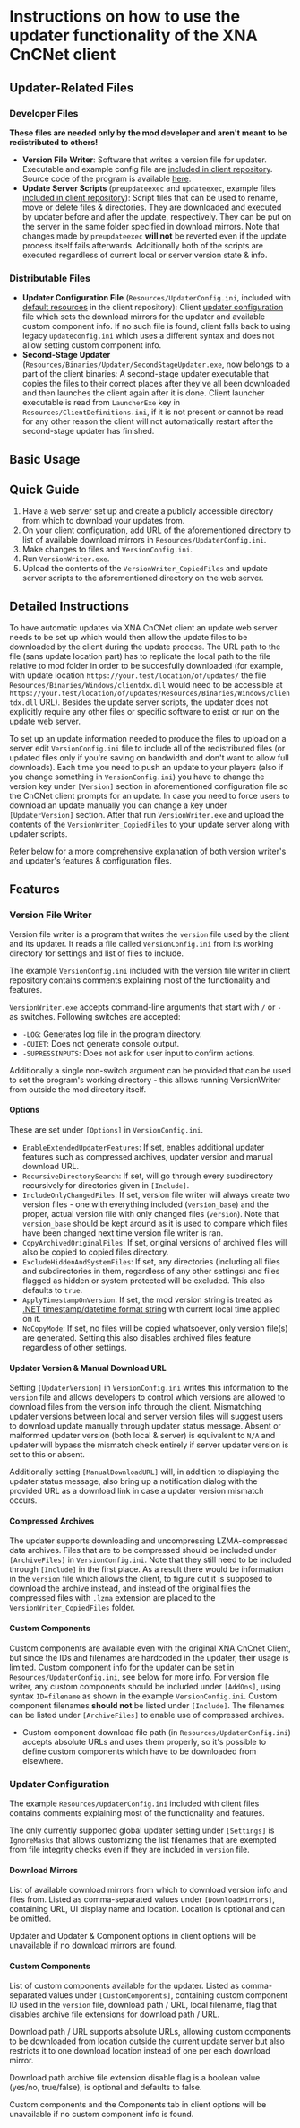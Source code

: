 # Instructions on how to use the updater functionality of the XNA CnCNet client

Updater-Related Files
-------------------

### Developer Files
**These files are needed only by the mod developer and aren't meant to be redistributed to others!** 
- **Version File Writer**: Software that writes a version file for updater. Executable and example config file are [included in client repository](../AdditionalFiles/VersionFileWriter). Source code of the program is available [here](https://github.com/Starkku/VersionWriter).
- **Update Server Scripts** (`preupdateexec` and `updateexec`, example files [included in client repository](../AdditionalFiles/UpdateServerScripts)): Script files that can be used to rename, move or delete files & directories. They are downloaded and executed by updater before and after the update, respectively. They can be put on the server in the same folder specified in download mirrors. Note that changes made by `preupdateexec` **will not** be reverted even if the update process itself fails afterwards. Additionally both of the scripts are executed regardless of current local or server version state & info.

### Distributable Files
- **Updater Configuration File** (`Resources/UpdaterConfig.ini`, included with [default resources](../DXMainClient/Resources/DTA) in the client repository): Client [updater configuration](#updater-configuration) file which sets the download mirrors for the updater and available custom component info. If no such file is found, client falls back to using legacy `updateconfig.ini` which uses a different syntax and does not allow setting custom component info.
- **Second-Stage Updater** (`Resources/Binaries/Updater/SecondStageUpdater.exe`, now belongs to a part of the client binaries: A second-stage updater executable that copies the files to their correct places after they've all been downloaded and then launches the client again after it is done. Client launcher executable is read from `LauncherExe` key in `Resources/ClientDefinitions.ini`, if it is not present or cannot be read for any other reason the client will not automatically restart after the second-stage updater has finished.

Basic Usage
-----------

## Quick Guide
1. Have a web server set up and create a publicly accessible directory from which to download your updates from.
2. On your client configuration, add URL of the aforementioned directory to list of available download mirrors in `Resources/UpdaterConfig.ini`. 
3. Make changes to files and `VersionConfig.ini`.
4. Run `VersionWriter.exe`.
5. Upload the contents of the `VersionWriter_CopiedFiles` and update server scripts to the aforementioned directory on the web server.

## Detailed Instructions
To have automatic updates via XNA CnCNet client an update web server needs to be set up which would then allow the update files to be downloaded by the client during the update process. The URL path to the file (sans update location part) has to replicate the local path to the file relative to mod folder in order to be succesfully downloaded (for example, with update location `https://your.test/location/of/updates/` the file `Resources/Binaries/Windows/clientdx.dll` would need to be accessible at `https://your.test/location/of/updates/Resources/Binaries/Windows/clientdx.dll` URL). Besides the update server scripts, the updater does not explicitly require any other files or specific software to exist or run on the update web server.

To set up an update information needed to produce the files to upload on a server edit `VersionConfig.ini` file to include all of the redistributed files (or updated files only if you're saving on bandwidth and don't want to allow full downloads). Each time you need to push an update to your players (also if you change something in `VersionConfig.ini`) you have to change the version key under `[Version]` section in aforementioned configuration file so the CnCNet client prompts for an update. In case you need to force users to download an update manually you can change a key under `[UpdaterVersion]` section. After that run `VersionWriter.exe` and upload the contents of the `VersionWriter_CopiedFiles` to your update server along with updater scripts.

Refer below for a more comprehensive explanation of both version writer's and updater's features & configuration files.

Features
-------

### Version File Writer
Version file writer is a program that writes the `version` file used by the client and its updater. It reads a file called `VersionConfig.ini` from its working directory for settings and list of files to include.

The example `VersionConfig.ini` included with the version file writer in client repository contains comments explaining most of the functionality and features.

`VersionWriter.exe` accepts command-line arguments that start with `/` or `-` as switches. Following switches are accepted:
- `-LOG`: Generates log file in the program directory.
- `-QUIET`: Does not generate console output.
- `-SUPRESSINPUTS`: Does not ask for user input to confirm actions.

 Additionally a single non-switch argument can be provided that can be used to set the program's working directory - this allows running VersionWriter from outside the mod directory itself.

#### Options
These are set under `[Options]` in `VersionConfig.ini`.
- `EnableExtendedUpdaterFeatures`: If set, enables additional updater features such as compressed archives, updater version and manual download URL.
- `RecursiveDirectorySearch`: If set, will go through every subdirectory recursively for directories given in `[Include]`.
- `IncludeOnlyChangedFiles`: If set, version file writer will always create two version files - one with everything included (`version_base`) and the proper, actual version file with only changed files (`version`). Note that `version_base` should be kept around as it is used to compare which files have been changed next time version file writer is ran.
- `CopyArchivedOriginalFiles`: If set, original versions of archived files will also be copied to copied files directory.
- `ExcludeHiddenAndSystemFiles`: If set, any directories (including all files and subdirectories in them, regardless of any other settings) and files flagged as hidden or system protected will be excluded. This also defaults to `true`.
- `ApplyTimestampOnVersion`: If set, the mod version string is treated as [.NET timestamp/datetime format string](https://learn.microsoft.com/en-us/dotnet/standard/base-types/custom-date-and-time-format-strings) with current local time applied on it.
- `NoCopyMode`: If set, no files will be copied whatsoever, only version file(s) are generated. Setting this also disables archived files feature regardless of other settings.

#### Updater Version & Manual Download URL
Setting `[UpdaterVersion]` in `VersionConfig.ini` writes this information to the `version` file and allows developers to control which versions are allowed to download files from the version info through the client. Mismatching updater versions between local and server version files will suggest users to download update manually through updater status message. Absent or malformed updater version (both local & server) is equivalent to `N/A` and updater will bypass the mismatch check entirely if server  updater version is set to this or absent.

Additionally setting `[ManualDownloadURL]` will, in addition to displaying the updater status message, also bring up a notification dialog with the provided URL as a download link in case a updater version mismatch occurs.

#### Compressed Archives
The updater supports downloading and uncompressing LZMA-compressed data archives. Files that are to be compressed should be included under `[ArchiveFiles]` in `VersionConfig.ini`. Note that they still need to be included through `[Include]` in the first place. As a result there would be information in the `version` file which allows the client, to figure out it is supposed to download the archive instead, and instead of the original files the compressed files with `.lzma` extension are placed to the `VersionWriter_CopiedFiles` folder.

#### Custom Components
Custom components are available even with the original XNA CnCnet Client, but since the IDs and filenames are hardcoded in the updater, their usage is limited. Custom component info for the updater can be set in `Resources/UpdaterConfig.ini`, see below for more info. For version file writer, any custom components should be included under `[AddOns]`, using syntax `ID=filename` as shown in the example `VersionConfig.ini`. Custom component filenames **should not** be listed under `[Include]`. The filenames can be listed under `[ArchiveFiles]` to enable use of compressed archives.

- Custom component download file path (in `Resources/UpdaterConfig.ini`) accepts absolute URLs and uses them properly, so it's possible to define custom components which have to be downloaded from elsewhere.

### Updater Configuration
The example `Resources/UpdaterConfig.ini` included with client files contains comments explaining most of the functionality and features.

The only currently supported global updater setting under `[Settings]` is `IgnoreMasks` that allows customizing the list filenames that are exempted from file integrity checks even if they are included in `version` file.

#### Download Mirrors
List of available download mirrors from which to download version info and files from. Listed as comma-separated values under `[DownloadMirrors]`, containing URL, UI display name and location. Location is optional and can be omitted.

Updater and Updater & Component options in client options will be unavailable if no download mirrors are found.

#### Custom Components
List of custom components available for the updater. Listed as comma-separated values under `[CustomComponents]`, containing custom component ID used in the `version` file, download path / URL, local filename, flag that disables archive file extensions for download path / URL.

Download path / URL supports absolute URLs, allowing custom components to be downloaded from location outside the current update server but also restricts it to one download location instead of one per each download mirror.

Download path archive file extension disable flag is a boolean value (yes/no, true/false), is optional and defaults to false.

Custom components and the Components tab in client options will be unavailable if no custom component info is found.
